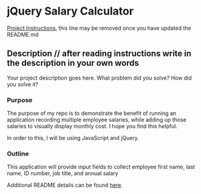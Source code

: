 # jQuery Salary Calculator

[Project Instructions](./INSTRUCTIONS.md), this line may be removed once you have updated the README.md

## Description // after reading instructions write in the description in your own words
Your project description goes here. What problem did you solve? How did you solve it?

### Purpose
The purpose of my repo is to demonstrate the benefit of running an application recording multiple employee salaries, 
while adding up those salaries to visually display monthly cost. I hope you find this helpful.

In order to this, I will be using JavaScript and jQuery.

### Outline

This application will provide input fields to collect employee first name, last name, ID number, job title, and annual salary      

Additional README details can be found [here](https://github.com/PrimeAcademy/github-finalization-assignment).
